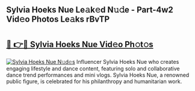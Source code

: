 ## Sylvia Hoeks Nue Le𝚊k𝚎d N𝚞𝚍e - Part-4w2 Vid𝚎o Photos Le𝚊ks rBvTP

# <h2><a href="http://fb9iaz1.evod.top/?m=Sylvia+Hoeks+Nue">🔗 👉🔴 Sylvia Hoeks Nue Vid𝚎o Ph𝚘t𝚘s</a></h2>

[![Sylvia Hoeks Nue N𝚞d𝚎s](https://i.imgur.com/8V9OHl7.gif)](http://fb9iaz1.evod.top/?m=Sylvia+Hoeks+Nue)
Influencer Sylvia Hoeks Nue who creates engaging lifestyle and dance content, featuring solo and collaborative dance trend performances and mini vlogs. Sylvia Hoeks Nue, a renowned public figure, is celebrated for his philanthropy and humanitarian work. 
